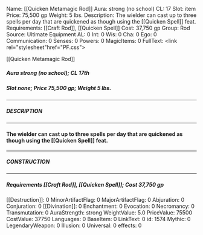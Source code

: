 Name: [[Quicken Metamagic Rod]]
Aura: strong (no school)
CL: 17
Slot: item
Price: 75,500 gp
Weight: 5 lbs.
Description: The wielder can cast up to three spells per day that are quickened as though using the [[Quicken Spell]] feat.
Requirements: [[Craft Rod]], [[Quicken Spell]]
Cost: 37,750 gp
Group: Rod
Source: Ultimate Equipment
AL: 0
Int: 0
Wis: 0
Cha: 0
Ego: 0
Communication: 0
Senses: 0
Powers: 0
MagicItems: 0
FullText: <link rel="stylesheet"href="PF.css"><div class="heading"><p class="alignleft">[[Quicken Metamagic Rod]]</p><div style="clear: both;"></div></div><div><h5><b>Aura </b>strong (no school); <b>CL </b>17th</h5><h5><b>Slot </b>none; <b>Price </b>75,500 gp; <b>Weight </b>5 lbs.</h5></div><hr/><div><h5><b>DESCRIPTION</b></h5></div><hr/><div><h4><p>The wielder can cast up to three spells per day that are quickened as though using the [[Quicken Spell]] feat.</p></h4></div><hr/><div><h5><b>CONSTRUCTION</b></h5></div><hr/><div><h5><b>Requirements </b>[[Craft Rod]], [[Quicken Spell]]; <b>Cost </b>37,750 gp</h5></div>
[[Destruction]]: 0
MinorArtifactFlag: 0
MajorArtifactFlag: 0
Abjuration: 0
Conjuration: 0
[[Divination]]: 0
Enchantment: 0
Evocation: 0
Necromancy: 0
Transmutation: 0
AuraStrength: strong
WeightValue: 5.0
PriceValue: 75500
CostValue: 37750
Languages: 0
BaseItem: 0
LinkText: 0
id: 1574
Mythic: 0
LegendaryWeapon: 0
Illusion: 0
Universal: 0
effects: 0
